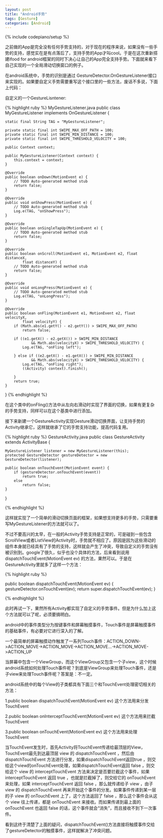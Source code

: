 ```yaml
---
layout: post
title: "Android手势"
tags: [Gesture]
categories: [Android]
---
```

{% include codepiano/setup %}

之前做的App是完全没有任何手势支持的，对于现在的程序来说，如果没有一些手势的支持，感觉实在是有点落后了，支持手势的App才叫cool。于是在这次重新搭建ifood for android框架的同时下决心让自己的App完全支持手势。下面就来看下自己实现的一个全局滑动切换窗口的例子。

在android系统中，手势的识别是通过 GestureDetector.OnGestureListener接口来实现的。如果要自定义手势需要重写这个接口里的一些方法，废话不多说，下面上代码：

自定义的一个GestureLisntener:

{% highlight ruby %} MyGestureListener.java
public class MyGestureListener implements OnGestureListener {

	static final String TAG = "MyGestureListener";

	private static final int SWIPE_MAX_OFF_PATH = 100;
	private static final int SWIPE_MIN_DISTANCE = 100;
	private static final int SWIPE_THRESHOLD_VELOCITY = 100;
	
	public Context context;
	
	public MyGestureListener(Context context) {
		this.context = context;
	}

	@Override
	public boolean onDown(MotionEvent e) {
		// TODO Auto-generated method stub
		return false;
	}

	@Override
	public void onShowPress(MotionEvent e) {
		// TODO Auto-generated method stub
		Log.e(TAG, "onShowPress");
	}

	@Override
	public boolean onSingleTapUp(MotionEvent e) {
		// TODO Auto-generated method stub
		return false;
	}

	@Override
	public boolean onScroll(MotionEvent e1, MotionEvent e2, float distanceX,
			float distanceY) {
		// TODO Auto-generated method stub
		return false;
	}

	@Override
	public void onLongPress(MotionEvent e) {
		// TODO Auto-generated method stub
		Log.e(TAG, "onLongPress");
	}

	@Override
	public boolean onFling(MotionEvent e1, MotionEvent e2, float velocityX,
			float velocityY) {
		if (Math.abs(e1.getY() - e2.getY()) > SWIPE_MAX_OFF_PATH)
			return false;

		if ((e1.getX() - e2.getX()) > SWIPE_MIN_DISTANCE
				&& Math.abs(velocityX) > SWIPE_THRESHOLD_VELOCITY) {
			Log.e(TAG, "onFling left");

		} else if ((e2.getX() - e1.getX()) > SWIPE_MIN_DISTANCE
				&& Math.abs(velocityX) > SWIPE_THRESHOLD_VELOCITY) {
			Log.e(TAG, "onFling right");
			((Activity) context).finish();
			
		}
		return true;
	}

}
{% endhighlight %}

在这个类中的onFling()方法中从左向右滑动时实现了界面的切换，如果有更复杂的手势支持，同样可以在这个基类中进行添加。

接下来新建一个GestureActivity实现Gesture滑动切换界面，让支持手势的Activity继承它，这样就继承了它的手势支持功能，提高代码复用。

{% highlight ruby %} GestureActivity.java
public class GestureActivity extends ActivityBase {

	MyGestureListener listener = new MyGestureListener(this);
	protected GestureDetector gestureDetector = new GestureDetector(listener);
	
	public boolean onTouchEvent(MotionEvent event) {
        if (gestureDetector.onTouchEvent(event))
            return true;
        else  
            return false;
    }
	
}

{% endhighlight %}

这样就实现了一个简单的滑动切换页面的框架，如果想支持更多的手势，只需要重写MyGestureListener的方法就可以了。

不过不要高兴的太早，在一般的Activity手势支持是正常的，可是碰到一些包含ScrollView或者ListView的Activity时，手势就不相应了。原因是因为这些滑动的组件本身就已经具有了手势的支持，这样就会产生了冲突，导致自定义的手势没有被识别到。google了很久，似乎也没个具体的方法，后来看到说用dispatchTouchEvent(MotionEvent ev) 的方法，果然可以。于是在GestureActivity里就多了这样一个方法：

{% highlight ruby %}

public boolean dispatchTouchEvent(MotionEvent ev) {
    gestureDetector.onTouchEvent(ev);
    return super.dispatchTouchEvent(ev);
}

{% endhighlight %}

此时再试一下，果然所有Activity都实现了自定义的手势事件。但是为什么加上这个方法就可以了呢，必须要搞明白。

android中的事件类型分为按键事件和屏幕触摸事件，Touch事件是屏幕触摸事件的基础事件，有必要对它进行深入的了解。

一个最简单的屏幕触摸动作触发了一系列Touch事件：ACTION_DOWN->ACTION_MOVE->ACTION_MOVE->ACTION_MOVE...->ACTION_MOVE->ACTION_UP

当屏幕中包含一个ViewGroup，而这个ViewGroup又包含一个子view，这个时候android系统如何处理Touch事件呢？到底是ViewGroup来处理Touch事件，还是子view来处理Touch事件呢？答案是：不一定。

android系统中的每个View的子类都具有下面三个和TouchEvent处理密切相关的方法：

1.public boolean dispatchTouchEvent(MotionEvent ev)  这个方法用来分发TouchEvent

2.public boolean onInterceptTouchEvent(MotionEvent ev) 这个方法用来拦截TouchEvent

3.public boolean onTouchEvent(MotionEvent ev) 这个方法用来处理TouchEvent

当TouchEvent发生时，首先Activity将TouchEvent传递给最顶层的View， TouchEvent最先到达最顶层 view 的 dispatchTouchEvent ，然后由  dispatchTouchEvent 方法进行分发，如果dispatchTouchEvent返回true ，则交给这个view的onTouchEvent处理，如果dispatchTouchEvent返回 false ，则交给这个 view 的 interceptTouchEvent 方法来决定是否要拦截这个事件，如果 interceptTouchEvent 返回 true ，也就是拦截掉了，则交给它的 onTouchEvent 来处理，如果 interceptTouchEvent 返回 false ，那么就传递给子 view ，由子 view 的 dispatchTouchEvent 再来开始这个事件的分发。如果事件传递到某一层的子 view 的 onTouchEvent 上了，这个方法返回了 false ，那么这个事件会从这个 view 往上传递，都是 onTouchEvent 来接收。而如果传递到最上面的 onTouchEvent 也返回 false 的话，这个事件就会“消失”，而且接收不到下一次事件。

看到这终于清楚了上面的疑问，dispatchTouchEvent()方法直接将触摸事件交给了gestureDetector的触摸事件，这样就解决了冲突问题。